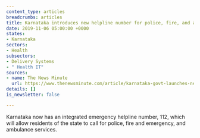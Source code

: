 ```yaml
---
content_type: articles
breadcrumbs: articles
title: Karnataka introduces new helpline number for police, fire, and ambulance services.
date: 2019-11-06 05:00:00 +0000
states:
- Karnataka
sectors:
- Health
subsectors:
- Delivery Systems
- " Health IT"
sources:
- name: The News Minute
  url: https://www.thenewsminute.com/article/karnataka-govt-launches-new-emergency-helpline-number-112-111544
details: []
is_newsletter: false

---
```

Karnataka now has an integrated emergency helpline number, 112, which will allow residents of the state to call for police, fire and emergency, and ambulance services.
